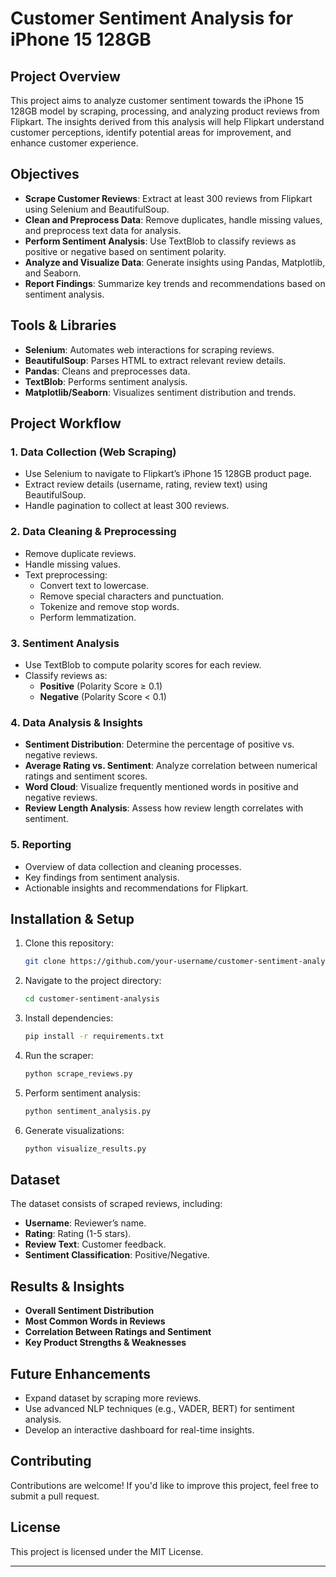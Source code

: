 # Customer Sentiment Analysis for iPhone 15 128GB

## Project Overview
This project aims to analyze customer sentiment towards the iPhone 15 128GB model by scraping, processing, and analyzing product reviews from Flipkart. The insights derived from this analysis will help Flipkart understand customer perceptions, identify potential areas for improvement, and enhance customer experience.

## Objectives
- **Scrape Customer Reviews**: Extract at least 300 reviews from Flipkart using Selenium and BeautifulSoup.
- **Clean and Preprocess Data**: Remove duplicates, handle missing values, and preprocess text data for analysis.
- **Perform Sentiment Analysis**: Use TextBlob to classify reviews as positive or negative based on sentiment polarity.
- **Analyze and Visualize Data**: Generate insights using Pandas, Matplotlib, and Seaborn.
- **Report Findings**: Summarize key trends and recommendations based on sentiment analysis.

## Tools & Libraries
- **Selenium**: Automates web interactions for scraping reviews.
- **BeautifulSoup**: Parses HTML to extract relevant review details.
- **Pandas**: Cleans and preprocesses data.
- **TextBlob**: Performs sentiment analysis.
- **Matplotlib/Seaborn**: Visualizes sentiment distribution and trends.

## Project Workflow
### 1. Data Collection (Web Scraping)
- Use Selenium to navigate to Flipkart’s iPhone 15 128GB product page.
- Extract review details (username, rating, review text) using BeautifulSoup.
- Handle pagination to collect at least 300 reviews.

### 2. Data Cleaning & Preprocessing
- Remove duplicate reviews.
- Handle missing values.
- Text preprocessing:
  - Convert text to lowercase.
  - Remove special characters and punctuation.
  - Tokenize and remove stop words.
  - Perform lemmatization.

### 3. Sentiment Analysis
- Use TextBlob to compute polarity scores for each review.
- Classify reviews as:
  - **Positive** (Polarity Score ≥ 0.1)
  - **Negative** (Polarity Score < 0.1)

### 4. Data Analysis & Insights
- **Sentiment Distribution**: Determine the percentage of positive vs. negative reviews.
- **Average Rating vs. Sentiment**: Analyze correlation between numerical ratings and sentiment scores.
- **Word Cloud**: Visualize frequently mentioned words in positive and negative reviews.
- **Review Length Analysis**: Assess how review length correlates with sentiment.

### 5. Reporting
- Overview of data collection and cleaning processes.
- Key findings from sentiment analysis.
- Actionable insights and recommendations for Flipkart.

## Installation & Setup
1. Clone this repository:
   ```bash
   git clone https://github.com/your-username/customer-sentiment-analysis.git
   ```
2. Navigate to the project directory:
   ```bash
   cd customer-sentiment-analysis
   ```
3. Install dependencies:
   ```bash
   pip install -r requirements.txt
   ```
4. Run the scraper:
   ```bash
   python scrape_reviews.py
   ```
5. Perform sentiment analysis:
   ```bash
   python sentiment_analysis.py
   ```
6. Generate visualizations:
   ```bash
   python visualize_results.py
   ```

## Dataset
The dataset consists of scraped reviews, including:
- **Username**: Reviewer’s name.
- **Rating**: Rating (1-5 stars).
- **Review Text**: Customer feedback.
- **Sentiment Classification**: Positive/Negative.

## Results & Insights
- **Overall Sentiment Distribution**
- **Most Common Words in Reviews**
- **Correlation Between Ratings and Sentiment**
- **Key Product Strengths & Weaknesses**

## Future Enhancements
- Expand dataset by scraping more reviews.
- Use advanced NLP techniques (e.g., VADER, BERT) for sentiment analysis.
- Develop an interactive dashboard for real-time insights.

## Contributing
Contributions are welcome! If you'd like to improve this project, feel free to submit a pull request.

## License
This project is licensed under the MIT License.

---
